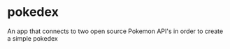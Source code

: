 # pokedex
An app that connects to two open source Pokemon API's in order to create a simple pokedex

